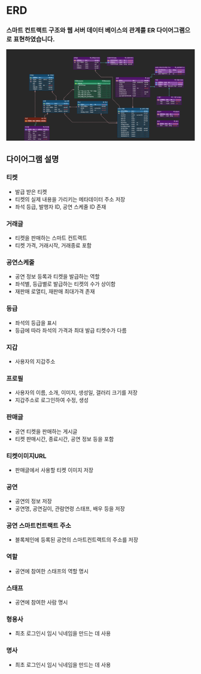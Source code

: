 # ERD

### 스마트 컨트랙트 구조와 웹 서버 데이터 베이스의 관계를 ER 다이어그램으로 표현하였습니다. 

![ERD](../images/erd.png)

## 다이어그램 설명
### 티켓
- 발급 받은 티켓
- 티켓의 실제 내용을 가리키는 메타데이터 주소 저장
- 좌석 등급, 발행자 ID, 공연 스케줄 ID 존재
### 거래글
- 티켓을 판매하는 스마트 컨트랙트
- 티켓 가격, 거래시작, 거래종료 포함
### 공연스케줄
- 공연 정보 등록과 티켓을 발급하는 역할
- 좌석별, 등급별로 발급하는 티켓의 수가 상이함
- 재판매 로열티, 재판매 최대가격 존재
### 등급
- 좌석의 등급을 표시
- 등급에 따라 좌석의 가격과 최대 발급 티켓수가 다름
### 지갑
- 사용자의 지갑주소
### 프로필
- 사용자의 이름, 소개, 이미지, 생성일, 갤러리 크기를 저장
- 지갑주소로 로그인하여 수정, 생성
### 판매글
- 공연 티켓을 판매하는 게시글
- 티켓 판매시간, 종료시간, 공연 정보 등을 포함
### 티켓이미지URL
- 판매글에서 사용할 티켓 이미지 저장
### 공연
- 공연의 정보 저장
- 공연명, 공연길이, 관람연령 스태프, 배우 등을 저장
### 공연 스마트컨트랙트 주소
- 블록체인에 등록된 공연의 스마트컨트랙트의 주소를 저장
### 역할
- 공연에 참여한 스태프의 역할 명시
### 스태프
- 공연에 참여한 사람 명시
### 형용사
- 최초 로그인시 임시 닉네임을 만드는 데 사용
### 명사
- 최초 로그인시 임시 닉네임을 만드는 데 사용
